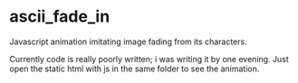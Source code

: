# ascii_fade_in
Javascript animation imitating image fading from its characters.

Currently code is really poorly written; i was writing it by one evening.
Just open the static html with js in the same folder to see the animation.